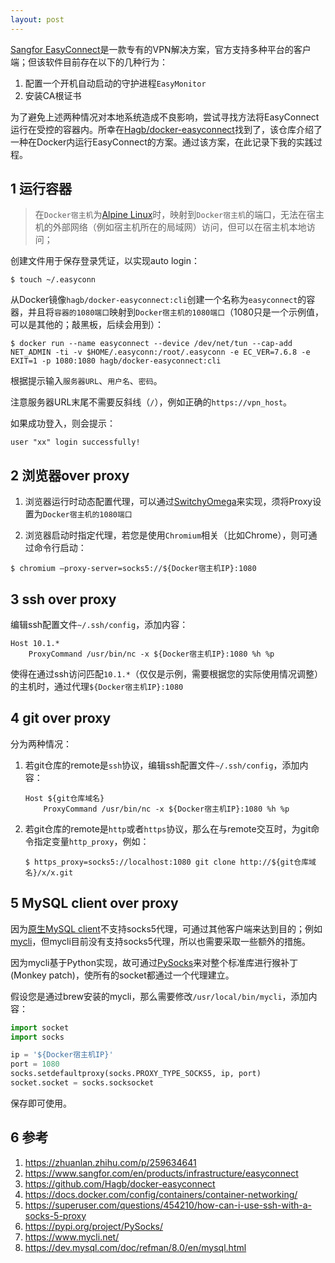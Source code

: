 ```yaml
---
layout: post
---
```


[Sangfor EasyConnect](https://www.sangfor.com/en/products/infrastructure/easyconnect)是一款专有的VPN解决方案，官方支持多种平台的客户端；但该软件目前存在以下的几种行为：

1. 配置一个开机自动启动的守护进程`EasyMonitor`
2. 安装CA根证书

为了避免上述两种情况对本地系统造成不良影响，尝试寻找方法将EasyConnect运行在受控的容器内。所幸在[Hagb/docker-easyconnect](https://github.com/Hagb/docker-easyconnect)找到了，该仓库介绍了一种在Docker内运行EasyConnect的方案。通过该方案，在此记录下我的实践过程。

## 1 运行容器

> 在`Docker宿主机`为[Alpine Linux](https://alpinelinux.org/)时，映射到`Docker宿主机`的端口，无法在宿主机的外部网络（例如宿主机所在的局域网）访问，但可以在宿主机本地访问；

创建文件用于保存登录凭证，以实现auto login：

```
$ touch ~/.easyconn
```

从Docker镜像`hagb/docker-easyconnect:cli`创建一个名称为`easyconnect`的容器，并且将`容器的1080端口`映射到`Docker宿主机的1080端口`（1080只是一个示例值，可以是其他的；敲黑板，后续会用到）：

```
$ docker run --name easyconnect --device /dev/net/tun --cap-add NET_ADMIN -ti -v $HOME/.easyconn:/root/.easyconn -e EC_VER=7.6.8 -e EXIT=1 -p 1080:1080 hagb/docker-easyconnect:cli
```

根据提示输入`服务器URL`、`用户名`、`密码`。

注意服务器URL末尾不需要反斜线（`/`），例如正确的`https://vpn_host`。

如果成功登入，则会提示：

```
user "xx" login successfully!
```

## 2 浏览器over proxy

1. 浏览器运行时动态配置代理，可以通过[SwitchyOmega](https://github.com/FelisCatus/SwitchyOmega)来实现，须将Proxy设置为`Docker宿主机的1080端口`

2. 浏览器启动时指定代理，若您是使用`Chromium`相关（比如Chrome），则可通过命令行启动：

```
$ chromium —proxy-server=socks5://${Docker宿主机IP}:1080
```

## 3 ssh over proxy

编辑ssh配置文件`~/.ssh/config`，添加内容：

```
Host 10.1.*
    ProxyCommand /usr/bin/nc -x ${Docker宿主机IP}:1080 %h %p
```

使得在通过ssh访问匹配`10.1.*`（仅仅是示例，需要根据您的实际使用情况调整）的主机时，通过代理`${Docker宿主机IP}:1080`

## 4 git over proxy

分为两种情况：

1. 若git仓库的remote是`ssh`协议，编辑ssh配置文件`~/.ssh/config`，添加内容：

    ```
    Host ${git仓库域名}
        ProxyCommand /usr/bin/nc -x ${Docker宿主机IP}:1080 %h %p
    ```

2. 若git仓库的remote是`http`或者`https`协议，那么在与remote交互时，为git命令指定变量`http_proxy`，例如：

    ```
    $ https_proxy=socks5://localhost:1080 git clone http://${git仓库域名}/x/x.git
    ```

## 5 MySQL client over proxy

因为[原生MySQL client](https://dev.mysql.com/doc/refman/8.0/en/mysql.html)不支持socks5代理，可通过其他客户端来达到目的；例如[mycli](https://www.mycli.net/)，但mycli目前没有支持socks5代理，所以也需要采取一些额外的措施。

因为mycli基于Python实现，故可通过[PySocks](https://pypi.org/project/PySocks/)来对整个标准库进行猴补丁(Monkey patch)，使所有的socket都通过一个代理建立。

假设您是通过brew安装的mycli，那么需要修改`/usr/local/bin/mycli`，添加内容：

```python
import socket
import socks

ip = '${Docker宿主机IP}'
port = 1080
socks.setdefaultproxy(socks.PROXY_TYPE_SOCKS5, ip, port)
socket.socket = socks.socksocket
```

保存即可使用。

## 6 参考

1. https://zhuanlan.zhihu.com/p/259634641
2. https://www.sangfor.com/en/products/infrastructure/easyconnect
3. https://github.com/Hagb/docker-easyconnect
4. https://docs.docker.com/config/containers/container-networking/
5. https://superuser.com/questions/454210/how-can-i-use-ssh-with-a-socks-5-proxy
6. https://pypi.org/project/PySocks/
7. https://www.mycli.net/
8. https://dev.mysql.com/doc/refman/8.0/en/mysql.html

